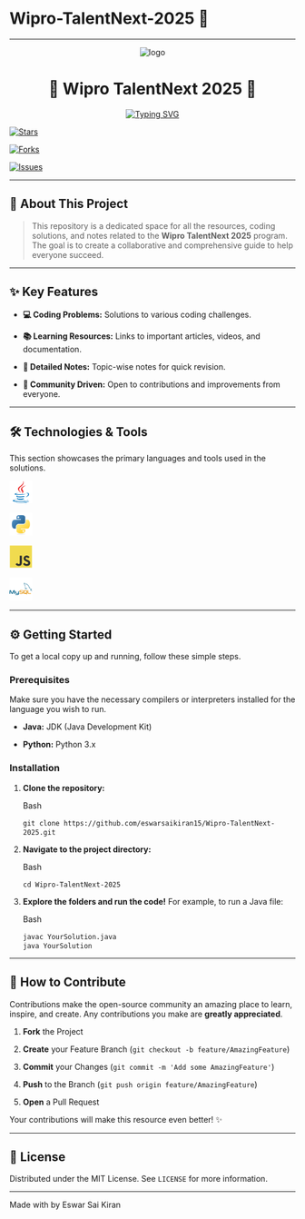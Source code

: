
# Wipro-TalentNext-2025 🚀



---

<div align="center">

<img src="[https://media.giphy.com/media/v1.Y2lkPTc5MGI3NjExd2RtaXo1OWVkaHN6eWh0emVmdzU5MzltdjFvd3M4dWp4eGp0N3FjZyZlcD12MV9pbnRlcm5hbF9naWZfYnlfaWQmY3Q9Zw/M9gbBd9hDx80E/giphy.gif](https://www.google.com/search?q=https://media.giphy.com/media/v1.Y2lkPTc5MGI3NjExd2RtaXo1OWVkaHN6eWh0emVmdzU5MzltdjFvd3M4dWp4eGp0N3FjZyZlcD12MV9pbnRlcm5hbF9naWZfYnlfaWQmY3Q9Zw/M9gbBd9hDx80E/giphy.gif)" alt="logo" width="200" height="auto"/>

# 🚀 Wipro TalentNext 2025 🚀

<a href="[https://git.io/typing-svg](https://git.io/typing-svg)"><img src="[https://readme-typing-svg.herokuapp.com?font=Fira+Code&size=22&pause=1000&color=33FF33&center=true&width=435&lines=Solutions+%26+Resources;For+Wipro+TalentNext+2025;Happy+Coding!;By+Eswar+Sai+Kiran](https://www.google.com/search?q=https://readme-typing-svg.herokuapp.com%3Ffont%3DFira%2BCode%26size%3D22%26pause%3D1000%26color%3D33FF33%26center%3Dtrue%26width%3D435%26lines%3DSolutions%2B%2526%2BResources%3BFor%2BWipro%2BTalentNext%2B2025%3BHappy%2BCoding!%3BBy%2BEswar%2BSai%2BKiran)" alt="Typing SVG" /></a>

</div>

<p align="center">

<a href="https://github.com/eswarsaikiran15/Wipro-TalentNext-2025/stargazers"><img src="https://img.shields.io/github/stars/eswarsaikiran15/Wipro-TalentNext-2025?style=for-the-badge&logo=github&color=FFD700" alt="Stars"></a>

<a href="https://github.com/eswarsaikiran15/Wipro-TalentNext-2025/network/members"><img src="https://img.shields.io/github/forks/eswarsaikiran15/Wipro-TalentNext-2025?style=for-the-badge&logo=github&color=87CEEB" alt="Forks"></a>

<a href="https://github.com/eswarsaikiran15/Wipro-TalentNext-2025/issues"><img src="https://img.shields.io/github/issues/eswarsaikiran15/Wipro-TalentNext-2025?style=for-the-badge&logo=github&color=FF6347" alt="Issues"></a>

</p>

---

## 🎯 About This Project

> This repository is a dedicated space for all the resources, coding solutions, and notes related to the **Wipro TalentNext 2025** program. The goal is to create a collaborative and comprehensive guide to help everyone succeed.


---

## ✨ Key Features

- **💻 Coding Problems:** Solutions to various coding challenges.
    
- **📚 Learning Resources:** Links to important articles, videos, and documentation.
    
- **📝 Detailed Notes:** Topic-wise notes for quick revision.
    
- **🌱 Community Driven:** Open to contributions and improvements from everyone.
    

---

## 🛠️ Technologies & Tools

This section showcases the primary languages and tools used in the solutions.

<p align="center">

<a href="https://www.java.com" target="_blank" rel="noreferrer"> <img src="https://raw.githubusercontent.com/devicons/devicon/master/icons/java/java-original.svg" alt="java" width="40" height="40"/> </a>

<a href="https://www.python.org" target="_blank" rel="noreferrer"> <img src="https://raw.githubusercontent.com/devicons/devicon/master/icons/python/python-original.svg" alt="python" width="40" height="40"/> </a>

<a href="https://developer.mozilla.org/en-US/docs/Web/JavaScript" target="_blank" rel="noreferrer"> <img src="https://raw.githubusercontent.com/devicons/devicon/master/icons/javascript/javascript-original.svg" alt="javascript" width="40" height="40"/> </a>

<a href="https://www.mysql.com/" target="_blank" rel="noreferrer"> <img src="https://raw.githubusercontent.com/devicons/devicon/master/icons/mysql/mysql-original-wordmark.svg" alt="mysql" width="40" height="40"/> </a>

</p>

---

## ⚙️ Getting Started

To get a local copy up and running, follow these simple steps.

### Prerequisites

Make sure you have the necessary compilers or interpreters installed for the language you wish to run.

- **Java:** JDK (Java Development Kit)
    
- **Python:** Python 3.x
    

### Installation

1. **Clone the repository:**
    
    Bash
    
    ```
    git clone https://github.com/eswarsaikiran15/Wipro-TalentNext-2025.git
    ```
    
2. **Navigate to the project directory:**
    
    Bash
    
    ```
    cd Wipro-TalentNext-2025
    ```
    
3. **Explore the folders and run the code!** For example, to run a Java file:
    
    Bash
    
    ```
    javac YourSolution.java
    java YourSolution
    ```
    

---

## 🤝 How to Contribute

Contributions make the open-source community an amazing place to learn, inspire, and create. Any contributions you make are **greatly appreciated**.

1. **Fork** the Project
    
2. **Create** your Feature Branch (`git checkout -b feature/AmazingFeature`)
    
3. **Commit** your Changes (`git commit -m 'Add some AmazingFeature'`)
    
4. **Push** to the Branch (`git push origin feature/AmazingFeature`)
    
5. **Open** a Pull Request
    

Your contributions will make this resource even better! ✨

---

## 📜 License

Distributed under the MIT License. See `LICENSE` for more information.

---

<p align="center">

Made with  by Eswar Sai Kiran

</p>


